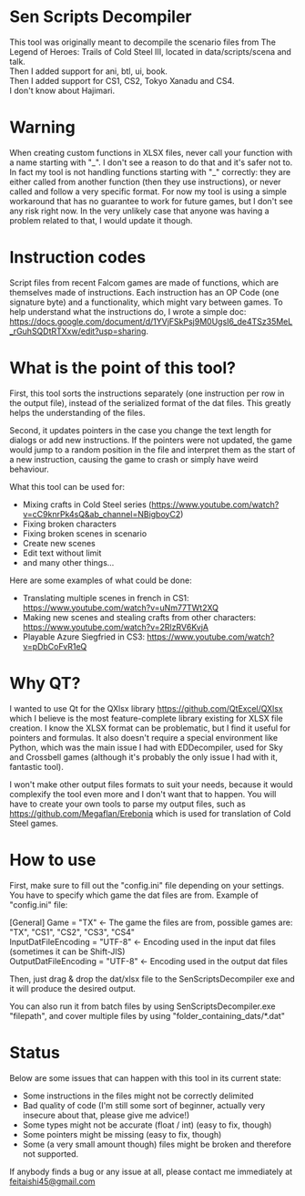 # Sen Scripts Decompiler

This tool was originally meant to decompile the scenario files from The Legend of Heroes: Trails of Cold Steel III, located in data/scripts/scena and talk.\
Then I added support for ani, btl, ui, book.\
Then I added support for CS1, CS2, Tokyo Xanadu and CS4.\
I don't know about Hajimari.

# Warning
When creating custom functions in XLSX files, never call your function with a name starting with "\_". I don't see a reason to do that and it's safer not to.
In fact my tool is not handling functions starting with "_" correctly: they are either called from another function (then they use instructions), or never called and follow a very specific format. For now my tool is using a simple workaround that has no guarantee to work for future games, but I don't see any risk right now.
In the very unlikely case that anyone was having a problem related to that, I would update it though. 

# Instruction codes

Script files from recent Falcom games are made of functions, which are themselves made of instructions. Each instruction has an OP Code (one signature byte) 
and a functionality, which might vary between games.
To help understand what the instructions do, I wrote a simple doc: https://docs.google.com/document/d/1YVjFSkPsj9M0UgsI6_de4TSz35MeL_rGuhSQDtRTXxw/edit?usp=sharing.

# What is the point of this tool? 

First, this tool sorts the instructions separately (one instruction per row in the output file), instead of the serialized format of the dat files.
This greatly helps the understanding of the files.

Second, it updates pointers in the case you change the text length for dialogs or add new instructions. If the pointers were not updated, the game 
would jump to a random position in the file and interpret them as the start of a new instruction, causing the game to crash or simply have weird behaviour.

What this tool can be used for:
- Mixing crafts in Cold Steel series (https://www.youtube.com/watch?v=cC9knrPk4sQ&ab_channel=NBigboyC2)
- Fixing broken characters
- Fixing broken scenes in scenario
- Create new scenes
- Edit text without limit
- and many other things...

Here are some examples of what could be done:
- Translating multiple scenes in french in CS1: https://www.youtube.com/watch?v=uNm77TWt2XQ
- Making new scenes and stealing crafts from other characters: https://www.youtube.com/watch?v=2RlzRV6KvjA
- Playable Azure Siegfried in CS3: https://www.youtube.com/watch?v=pDbCoFvR1eQ

# Why QT?
I wanted to use Qt for the QXlsx library https://github.com/QtExcel/QXlsx which I believe is the most feature-complete library existing for XLSX file creation. 
I know the XLSX format can be problematic, but I find it useful for pointers and formulas. It also doesn't require a special environment like Python,
which was the main issue I had with EDDecompiler, used for Sky and Crossbell games (although it's probably the only issue I had with it, fantastic tool).

I won't make other output files formats to suit your needs, because it would complexify the tool even more and I don't want that to happen. 
You will have to create your own tools to parse my output files, such as https://github.com/Megaflan/Erebonia which is used for translation of Cold Steel games.

# How to use

First, make sure to fill out the "config.ini" file depending on your settings. You have to specify which game the dat files are from.
Example of "config.ini" file:

[General]
Game = "TX"                                 <- The game the files are from, possible games are: "TX", "CS1", "CS2", "CS3", "CS4"\
InputDatFileEncoding = "UTF-8"              <- Encoding used in the input dat files (sometimes it can be Shift-JIS)\
OutputDatFileEncoding = "UTF-8"             <- Encoding used in the output dat files 

Then, just drag & drop the dat/xlsx file to the SenScriptsDecompiler exe and it will produce the desired output.

You can also run it from batch files by using SenScriptsDecompiler.exe "filepath", and cover multiple files by using  "folder_containing_dats/*.dat"
# Status

Below are some issues that can happen with this tool in its current state:

- Some instructions in the files might not be correctly delimited
- Bad quality of code (I'm still some sort of beginner, actually very insecure about that, please give me advice!)
- Some types might not be accurate (float / int) (easy to fix, though)
- Some pointers might be missing (easy to fix, though)
- Some (a very small amount though) files might be broken and therefore not supported.

If anybody finds a bug or any issue at all, please contact me immediately at feitaishi45@gmail.com
